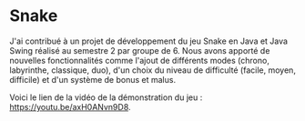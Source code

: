 # Snake

J'ai contribué à un projet de développement du jeu Snake en Java et Java Swing réalisé au semestre 2 par groupe de 6. Nous avons apporté de nouvelles fonctionnalités comme l'ajout de différents modes (chrono, labyrinthe, classique, duo), d'un choix du niveau de difficulté (facile, moyen, difficile) et d'un système de bonus et malus.

Voici le lien de la vidéo de la démonstration du jeu : https://youtu.be/axH0ANvn9D8.
